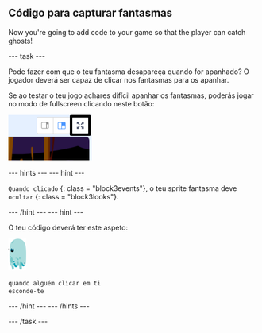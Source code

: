 ## Código para capturar fantasmas

Now you're going to add code to your game so that the player can catch ghosts!

\--- task \---

Pode fazer com que o teu fantasma desapareça quando for apanhado? O jogador deverá ser capaz de clicar nos fantasmas para os apanhar.

Se ao testar o teu jogo achares difícil apanhar os fantasmas, poderás jogar no modo de fullscreen clicando neste botão:

![captura de ecrã](images/ghost-fullscreen-annotated.png)

\--- hints \--- \--- hint \---

` Quando clicado ` {: class = "block3events"}, o teu sprite fantasma deve ` ocultar ` {: class = "block3looks"}.

\--- /hint \--- \--- hint \---

O teu código deverá ter este aspeto:

![ator fantasma](images/ghost-sprite.png)

```blocks3
quando alguém clicar em ti
esconde-te
```

\--- /hint \--- \--- /hints \---

\--- /task \---